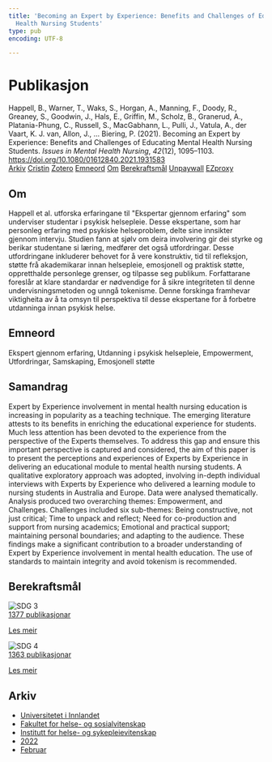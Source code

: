 ```yaml
---
title: 'Becoming an Expert by Experience: Benefits and Challenges of Educating Mental
  Health Nursing Students'
type: pub
encoding: UTF-8

---
```

<h1>Publikasjon</h1>
<article id="csl-bib-container-QUQ5IBBC" class="csl-bib-container">
  <div class="csl-bib-body"> <div class="csl-entry">Happell, B., Warner, T., Waks, S., Horgan, A., Manning, F., Doody, R., Greaney, S., Goodwin, J., Hals, E., Griffin, M., Scholz, B., Granerud, A., Platania-Phung, C., Russell, S., MacGabhann, L., Pulli, J., Vatula, A., der Vaart, K. J. van, Allon, J., … Biering, P. (2021). Becoming an Expert by Experience: Benefits and Challenges of Educating Mental Health Nursing Students. <i>Issues in Mental Health Nursing</i>, <i>42</i>(12), 1095–1103. <a href="https://doi.org/10.1080/01612840.2021.1931583">https://doi.org/10.1080/01612840.2021.1931583</a></div> </div>
  <div class="csl-bib-buttons">
    <a href="#taxonomy-article-QUQ5IBBC" alt="archive" class="csl-bib-button">Arkiv</a>
    <a href="https://app.cristin.no/results/show.jsf?id=2004119" alt="Cristin" class="csl-bib-button">Cristin</a>
    <a href="http://zotero.org/groups/5881554/items/QUQ5IBBC" alt="Zotero" class="csl-bib-button">Zotero</a>
    <a href="#keywords-article-QUQ5IBBC" alt="keywords" class="csl-bib-button">Emneord</a>
    <a href="#about-article-QUQ5IBBC" alt="about_pub" class="csl-bib-button">Om</a>
    <a href="#sdg-article-QUQ5IBBC" alt="sdg" class="csl-bib-button">Berekraftsmål</a>
    <a href="https://doi.org/10.1080/01612840.2021.1931583" alt="Unpaywall" class="csl-bib-button">Unpaywall</a>
    <a href="https://doi.org/10.1080/01612840.2021.1931583" alt="EZproxy" class="csl-bib-button">EZproxy</a>
  </div>
  <div id="csl-bib-meta-container-QUQ5IBBC"></div>
</article>
<div id="csl-bib-meta-QUQ5IBBC" class="csl-bib-meta">
  <article id="about-article-QUQ5IBBC" class="about_pub-article">
    <h1>Om</h1>
    Happell et al. utforska erfaringane til "Ekspertar gjennom erfaring" som underviser studentar i psykisk helsepleie. Desse ekspertane, som har personleg erfaring med psykiske helseproblem, delte sine innsikter gjennom intervju. Studien fann at sjølv om deira involvering gir dei styrke og berikar studentane si læring, medfører det også utfordringar. Desse utfordringane inkluderer behovet for å vere konstruktiv, tid til refleksjon, støtte frå akademikarar innan helsepleie, emosjonell og praktisk støtte, oppretthalde personlege grenser, og tilpasse seg publikum. Forfattarane foreslår at klare standardar er nødvendige for å sikre integriteten til denne undervisningsmetoden og unngå tokenisme. Denne forskinga framhevar viktigheita av å ta omsyn til perspektiva til desse ekspertane for å forbetre utdanninga innan psykisk helse.
  </article>
  <article id="keywords-article-QUQ5IBBC" class="keywords-article">
    <h1>Emneord</h1>
    Ekspert gjennom erfaring, Utdanning i psykisk helsepleie, Empowerment, Utfordringar, Samskaping, Emosjonell støtte
  </article>
  <article id="abstract-article-QUQ5IBBC" class="abstract-article">
    <h1>Samandrag</h1>
    Expert by Experience involvement in mental health nursing education is increasing in popularity as a teaching technique. The emerging literature attests to its benefits in enriching the educational experience for students. Much less attention has been devoted to the experience from the perspective of the Experts themselves. To address this gap and ensure this important perspective is captured and considered, the aim of this paper is to present the perceptions and experiences of Experts by Experience in delivering an educational module to mental health nursing students. A qualitative exploratory approach was adopted, involving in-depth individual interviews with Experts by Experience who delivered a learning module to nursing students in Australia and Europe. Data were analysed thematically. Analysis produced two overarching themes: Empowerment, and Challenges. Challenges included six sub-themes: Being constructive, not just critical; Time to unpack and reflect; Need for co-production and support from nursing academics; Emotional and practical support; maintaining personal boundaries; and adapting to the audience. These findings make a significant contribution to a broader understanding of Expert by Experience involvement in mental health education. The use of standards to maintain integrity and avoid tokenism is recommended.
  </article>
  <article id="sdg-article-QUQ5IBBC" class="sdg-article">
    <h1>Berekraftsmål</h1>
    <div class="sdg-container"><div id="sdg3" class="sdg">
        <img src="{{< params subfolder >}}images/sdg/sdg03_nn.png" class="image" alt="SDG 3">
        <div class="sdg-overlay">
          <a href="{{< params subfolder >}}nn/archive/?sdg=3#archive" class="sdg-publication-count"><span>1377</span> publikasjonar</a>
          <p><a href="https://fn.no/om-fn/fns-baerekraftsmaal/god-helse-og-livskvalitet?lang=nno-NO" class="sdg-read-more">Les meir</a></p>
        </div>
      </div> <div id="sdg4" class="sdg">
        <img src="{{< params subfolder >}}images/sdg/sdg04_nn.png" class="image" alt="SDG 4">
        <div class="sdg-overlay">
          <a href="{{< params subfolder >}}nn/archive/?sdg=4#archive" class="sdg-publication-count"><span>1363</span> publikasjonar</a>
          <p><a href="https://fn.no/om-fn/fns-baerekraftsmaal/god-utdanning?lang=nno-NO" class="sdg-read-more">Les meir</a></p>
        </div>
      </div></div>
  </article>
  <article id="taxonomy-article-QUQ5IBBC" class="taxonomy-article">
    <h1>Arkiv</h1>
    <ul>
      <li><a href="{{< params subfolder >}}nn/archive/?key=3DCRN523">Universitetet i Innlandet</a></li>
      <li><a href="{{< params subfolder >}}nn/archive/?key=IDKFS3MX">Fakultet for helse- og sosialvitenskap</a></li>
      <li><a href="{{< params subfolder >}}nn/archive/?key=GTV4ECMZ">Institutt for helse- og sykepleievitenskap</a></li>
      <li><a href="{{< params subfolder >}}nn/archive/?key=558P36BB">2022</a></li>
      <li><a href="{{< params subfolder >}}nn/archive/?key=DQIBEFMX">Februar</a></li>
    </ul>
  </article>
</div>
